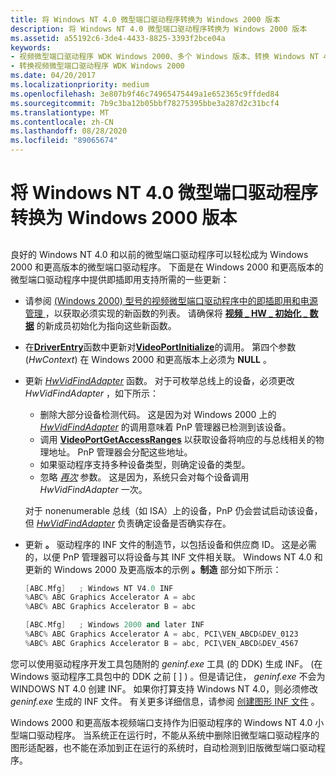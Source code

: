 ```yaml
---
title: 将 Windows NT 4.0 微型端口驱动程序转换为 Windows 2000 版本
description: 将 Windows NT 4.0 微型端口驱动程序转换为 Windows 2000 版本
ms.assetid: a55192c6-3de4-4433-8825-3393f2bce04a
keywords:
- 视频微型端口驱动程序 WDK Windows 2000、多个 Windows 版本、转换 Windows NT 4.0 驱动程序
- 转换视频微型端口驱动程序 WDK Windows 2000
ms.date: 04/20/2017
ms.localizationpriority: medium
ms.openlocfilehash: 3e807b9f46c74965475449a1e652365c9ffded84
ms.sourcegitcommit: 7b9c3ba12b05bbf78275395bbe3a287d2c31bcf4
ms.translationtype: MT
ms.contentlocale: zh-CN
ms.lasthandoff: 08/28/2020
ms.locfileid: "89065674"
---
```

# <a name="converting-a-windows-nt-40-miniport-driver-to-windows-2000"></a>将 Windows NT 4.0 微型端口驱动程序转换为 Windows 2000 版本


## <span id="ddk_converting_a_windows_nt_4_0_miniport_driver_to_windows_2000_gg"></span><span id="DDK_CONVERTING_A_WINDOWS_NT_4_0_MINIPORT_DRIVER_TO_WINDOWS_2000_GG"></span>


良好的 Windows NT 4.0 和以前的微型端口驱动程序可以轻松成为 Windows 2000 和更高版本的微型端口驱动程序。 下面是在 Windows 2000 和更高版本的微型端口驱动程序中提供即插即用支持所需的一些更新：

-   请参阅 [ (Windows 2000) 型号的视频微型端口驱动程序中的即插即用和电源管理 ](plug-and-play-and-power-management-in-video-miniport-drivers--windows-.md) ，以获取必须实现的新函数的列表。 请确保将 [**视频 \_ HW \_ 初始化 \_ 数据**](/windows-hardware/drivers/ddi/video/ns-video-_video_hw_initialization_data) 的新成员初始化为指向这些新函数。

-   在[**DriverEntry**](./driverentry-of-video-miniport-driver.md)函数中更新对[**VideoPortInitialize**](/windows-hardware/drivers/ddi/video/nf-video-videoportinitialize)的调用。 第四个参数 (*HwContext*) 在 Windows 2000 和更高版本上必须为 **NULL** 。

-   更新 [*HwVidFindAdapter*](/windows-hardware/drivers/ddi/video/nc-video-pvideo_hw_find_adapter) 函数。 对于可枚举总线上的设备，必须更改 *HwVidFindAdapter* ，如下所示：

    -   删除大部分设备检测代码。 这是因为对 Windows 2000 上的 [*HwVidFindAdapter*](/windows-hardware/drivers/ddi/video/nc-video-pvideo_hw_find_adapter) 的调用意味着 PnP 管理器已检测到该设备。
    -   调用 [**VideoPortGetAccessRanges**](/windows-hardware/drivers/ddi/video/nf-video-videoportgetaccessranges) 以获取设备将响应的与总线相关的物理地址。 PnP 管理器会分配这些地址。
    -   如果驱动程序支持多种设备类型，则确定设备的类型。
    -   忽略 [*再次*](/windows-hardware/drivers/ddi/video/nc-video-pvideo_hw_find_adapter) 参数。 这是因为，系统只会对每个设备调用 *HwVidFindAdapter* 一次。

    对于 nonenumerable 总线（如 ISA）上的设备，PnP 仍会尝试启动该设备，但 [*HwVidFindAdapter*](/windows-hardware/drivers/ddi/video/nc-video-pvideo_hw_find_adapter) 负责确定设备是否确实存在。

-   更新 **。** 驱动程序的 INF 文件的制造节，以包括设备和供应商 ID。 这是必需的，以便 PnP 管理器可以将设备与其 INF 文件相关联。 Windows NT 4.0 和更新的 Windows 2000 及更高版本的示例 **。制造** 部分如下所示：

    ```cpp
    [ABC.Mfg]   ; Windows NT V4.0 INF
    %ABC% ABC Graphics Accelerator A = abc
    %ABC% ABC Graphics Accelerator B = abc

    [ABC.Mfg]   ; Windows 2000 and later INF
    %ABC% ABC Graphics Accelerator A = abc, PCI\VEN_ABCD&DEV_0123
    %ABC% ABC Graphics Accelerator B = abc, PCI\VEN_ABCD&DEV_4567
    ```

您可以使用驱动程序开发工具包随附的 *geninf.exe* 工具 (的 DDK) 生成 INF。  (在 Windows 驱动程序工具包中的 DDK 之前 \[ \] ) 。但是请记住， *geninf.exe* 不会为 WINDOWS NT 4.0 创建 INF。 如果你打算支持 Windows NT 4.0，则必须修改 *geninf.exe* 生成的 INF 文件。 有关更多详细信息，请参阅 [创建图形 INF 文件](creating-graphics-inf-files.md) 。

Windows 2000 和更高版本视频端口支持作为旧驱动程序的 Windows NT 4.0 小型端口驱动程序。 当系统正在运行时，不能从系统中删除旧微型端口驱动程序的图形适配器，也不能在添加到正在运行的系统时，自动检测到旧版微型端口驱动程序。

 

